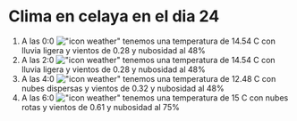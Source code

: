 # Clima en celaya en el dia 24

1. A las 0:0 !["icon weather"](http://openweathermap.org/img/w/10n.png) tenemos una temperatura de 14.54 C con lluvia ligera y  vientos de 0.28 y nubosidad al 48%
1. A las 2:0 !["icon weather"](http://openweathermap.org/img/w/10n.png) tenemos una temperatura de 14.54 C con lluvia ligera y  vientos de 0.28 y nubosidad al 48%
1. A las 4:0 !["icon weather"](http://openweathermap.org/img/w/03n.png) tenemos una temperatura de 12.48 C con nubes dispersas y  vientos de 0.32 y nubosidad al 48%
1. A las 6:0 !["icon weather"](http://openweathermap.org/img/w/04n.png) tenemos una temperatura de 15 C con nubes rotas y  vientos de 0.61 y nubosidad al 75%
